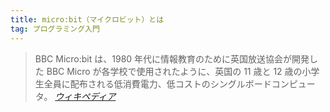 ```yaml
---
title: micro:bit（マイクロビット）とは
tag: プログラミング入門
---
```


> BBC Micro:bit は、1980 年代に情報教育のために英国放送協会が開発した BBC Micro が各学校で使用されたように、英国の 11 歳と 12 歳の小学生全員に配布される低消費電力、低コストのシングルボードコンピュータ。
> _[ウィキペディア](https://ja.wikipedia.org/wiki/BBC_Micro:bit)_
